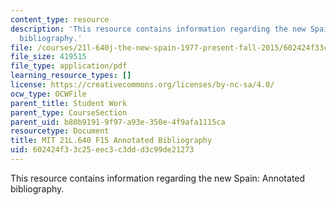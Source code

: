 ```yaml
---
content_type: resource
description: 'This resource contains information regarding the new Spain: Annotated
  bibliography.'
file: /courses/21l-640j-the-new-spain-1977-present-fall-2015/602424f33c25eec3c3ddd3c99de21273_MIT21L_640JF15_Bibliogrphy.pdf
file_size: 419515
file_type: application/pdf
learning_resource_types: []
license: https://creativecommons.org/licenses/by-nc-sa/4.0/
ocw_type: OCWFile
parent_title: Student Work
parent_type: CourseSection
parent_uid: b80b9191-9f97-a93e-350e-4f9afa1115ca
resourcetype: Document
title: MIT 21L.640 F15 Annotated Bibliography
uid: 602424f3-3c25-eec3-c3dd-d3c99de21273
---
```

This resource contains information regarding the new Spain: Annotated bibliography.